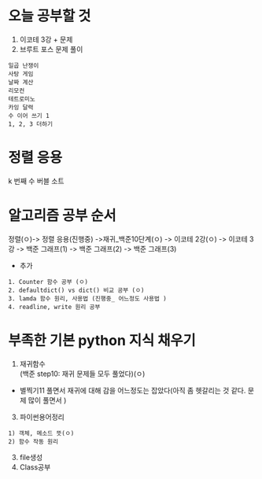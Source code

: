 # 오늘 공부할 것

1. 이코테 3강 + 문제
2. 브루트 포스 문제 풀이
```
일곱 난쟁이
사탕 게임
날짜 계산
리모컨
테트로미노
카잉 달력
수 이어 쓰기 1
1, 2, 3 더하기

```


# 정렬 응용

k 번째 수
버블 소트

# 알고리즘 공부 순서
정렬(ㅇ)-> 정렬 응용(진행중) ->재귀_백준10단계(ㅇ) -> 이코테 2강(ㅇ) -> 이코테 3강 -> 백준 그래프(1) -> 백준 그래프(2) -> 백준 그래프(3)  

+ 추가
```  
1. Counter 함수 공부 (ㅇ) 
2. defaultdict() vs dict() 비교 공부 (ㅇ)
3. lamda 함수 원리, 사용법 (진행중_ 어느정도 사용법 )
4. readline, write 원리 공부 
```
# 부족한 기본 python 지식 채우기

1. 재귀함수  
  (백준 step10: 재귀 문제들 모두 풀었다)(ㅇ)   
  + 별찍기11 풀면서 재귀에 대해 감을 어느정도는 잡았다(아직 좀 헷갈리는 것 같다. 문제 많이 풀면서 )
3. 파이썬용어정리
```
1) 객체, 메소드 뜻(ㅇ)
2) 함수 작동 원리
```
3. file생성
4. Class공부

